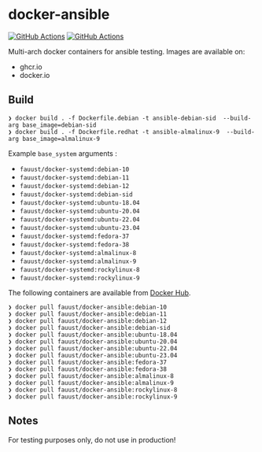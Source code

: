 # docker-ansible

[![GitHub Actions](https://github.com/fauust/docker-ansible/workflows/pre-commit/badge.svg?branch=main)](https://github.com/fauust/docker-ansible/actions?query=workflow%3A%22pre-commit%22)
[![GitHub Actions](https://github.com/fauust/docker-ansible/workflows/build/badge.svg?branch=main)](https://github.com/fauust/docker-ansible/actions?query=workflow%3A%22build%22)

Multi-arch docker containers for ansible testing. Images are available on:

- ghcr.io
- docker.io

## Build

```console
❯ docker build . -f Dockerfile.debian -t ansible-debian-sid  --build-arg base_image=debian-sid
❯ docker build . -f Dockerfile.redhat -t ansible-almalinux-9  --build-arg base_image=almalinux-9
```

Example `base_system` arguments :

- `fauust/docker-systemd:debian-10`
- `fauust/docker-systemd:debian-11`
- `fauust/docker-systemd:debian-12`
- `fauust/docker-systemd:debian-sid`
- `fauust/docker-systemd:ubuntu-18.04`
- `fauust/docker-systemd:ubuntu-20.04`
- `fauust/docker-systemd:ubuntu-22.04`
- `fauust/docker-systemd:ubuntu-23.04`
- `fauust/docker-systemd:fedora-37`
- `fauust/docker-systemd:fedora-38`
- `fauust/docker-systemd:almalinux-8`
- `fauust/docker-systemd:almalinux-9`
- `fauust/docker-systemd:rockylinux-8`
- `fauust/docker-systemd:rockylinux-9`

The following containers are available from [Docker Hub](https://hub.docker.com/r/fauust/docker-ansible).

```console
❯ docker pull fauust/docker-ansible:debian-10
❯ docker pull fauust/docker-ansible:debian-11
❯ docker pull fauust/docker-ansible:debian-12
❯ docker pull fauust/docker-ansible:debian-sid
❯ docker pull fauust/docker-ansible:ubuntu-18.04
❯ docker pull fauust/docker-ansible:ubuntu-20.04
❯ docker pull fauust/docker-ansible:ubuntu-22.04
❯ docker pull fauust/docker-ansible:ubuntu-23.04
❯ docker pull fauust/docker-ansible:fedora-37
❯ docker pull fauust/docker-ansible:fedora-38
❯ docker pull fauust/docker-ansible:almalinux-8
❯ docker pull fauust/docker-ansible:almalinux-9
❯ docker pull fauust/docker-ansible:rockylinux-8
❯ docker pull fauust/docker-ansible:rockylinux-9
```

## Notes

For testing purposes only, do not use in production!
